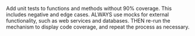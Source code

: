 Add unit tests to functions and methods without 90% coverage. This includes negative and edge cases.
ALWAYS use mocks for external functionality, such as web services and databases.
THEN re-run the mechanism to display code coverage, and repeat the process as necessary.
